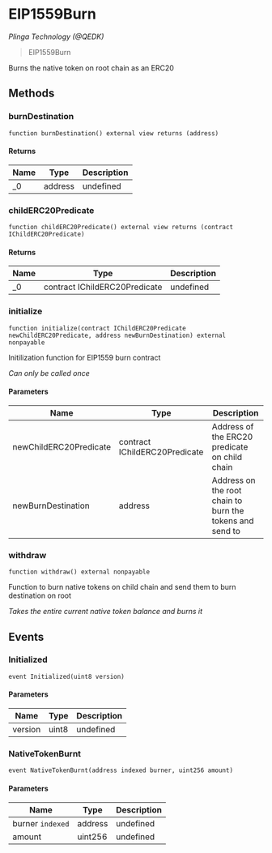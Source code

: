# EIP1559Burn

*Plinga Technology (@QEDK)*

> EIP1559Burn

Burns the native token on root chain as an ERC20



## Methods

### burnDestination

```solidity
function burnDestination() external view returns (address)
```






#### Returns

| Name | Type | Description |
|---|---|---|
| _0 | address | undefined |

### childERC20Predicate

```solidity
function childERC20Predicate() external view returns (contract IChildERC20Predicate)
```






#### Returns

| Name | Type | Description |
|---|---|---|
| _0 | contract IChildERC20Predicate | undefined |

### initialize

```solidity
function initialize(contract IChildERC20Predicate newChildERC20Predicate, address newBurnDestination) external nonpayable
```

Initilization function for EIP1559 burn contract

*Can only be called once*

#### Parameters

| Name | Type | Description |
|---|---|---|
| newChildERC20Predicate | contract IChildERC20Predicate | Address of the ERC20 predicate on child chain |
| newBurnDestination | address | Address on the root chain to burn the tokens and send to |

### withdraw

```solidity
function withdraw() external nonpayable
```

Function to burn native tokens on child chain and send them to burn destination on root

*Takes the entire current native token balance and burns it*




## Events

### Initialized

```solidity
event Initialized(uint8 version)
```





#### Parameters

| Name | Type | Description |
|---|---|---|
| version  | uint8 | undefined |

### NativeTokenBurnt

```solidity
event NativeTokenBurnt(address indexed burner, uint256 amount)
```





#### Parameters

| Name | Type | Description |
|---|---|---|
| burner `indexed` | address | undefined |
| amount  | uint256 | undefined |



